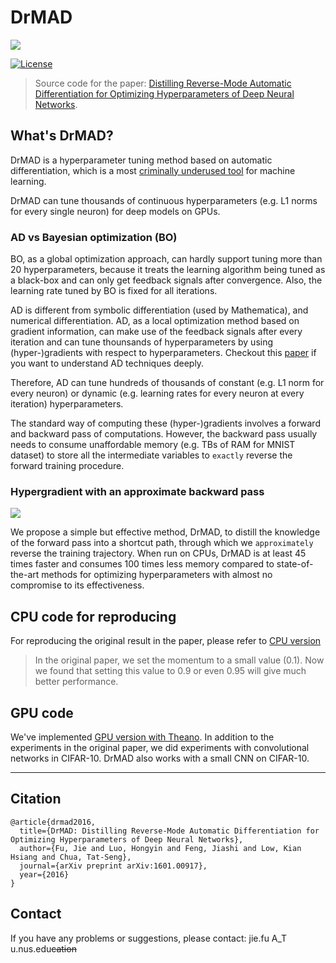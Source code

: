 # DrMAD

![](https://github.com/bigaidream-projects/drmad/blob/master/docs/shortcut.jpg)

[![License](http://img.shields.io/badge/license-MIT-brightgreen.svg?style=flat)](LICENSE)

> Source code for the paper: [Distilling Reverse-Mode Automatic Differentiation for Optimizing Hyperparameters of Deep Neural Networks](http://arxiv.org/abs/1601.00917).

## What's DrMAD?

DrMAD is a hyperparameter tuning method based on automatic differentiation, which is a most [criminally underused tool](https://justindomke.wordpress.com/2009/02/17/automatic-differentiation-the-most-criminally-underused-tool-in-the-potential-machine-learning-toolbox/) for machine learning.

DrMAD can tune thousands of continuous hyperparameters (e.g. L1 norms for every single neuron) for deep models on GPUs.

### AD vs Bayesian optimization (BO)

BO, as a global optimization approach, can hardly support tuning more than 20 hyperparameters, because it treats the learning algorithm being tuned as a black-box and can only get feedback signals after convergence. Also, the learning rate tuned by BO is fixed for all iterations.

AD is different from symbolic differentiation (used by Mathematica), and numerical differentiation. AD, as a local optimization method based on gradient information, can make use of the feedback signals after every iteration and can tune thounsands of hyperparameters by using (hyper-)gradients with respect to hyperparameters. Checkout this [paper](https://arxiv.org/abs/1502.05767) if you want to understand AD techniques deeply.

Therefore, AD can tune hundreds of thousands of constant (e.g. L1 norm for every neuron) or dynamic (e.g. learning rates for every neuron at every iteration) hyperparameters.

The standard way of computing these (hyper-)gradients involves a forward and backward pass of computations. However, the backward pass usually needs to consume unaffordable memory (e.g. TBs of RAM for MNIST dataset) to store all the intermediate variables to `exactly` reverse the forward training procedure.

### Hypergradient with an approximate backward pass

![](https://github.com/bigaidream-projects/drmad/blob/master/docs/fig.jpg)


We propose a simple but effective method, DrMAD, to distill the knowledge of the forward pass into a shortcut path, through which we `approximately` reverse the training trajectory. When run on CPUs, DrMAD is at least 45 times faster and consumes 100 times less memory compared to state-of-the-art methods for optimizing hyperparameters with almost no compromise to its effectiveness. 

## CPU code for reproducing

For reproducing the original result in the paper, please refer to [CPU version](https://github.com/bigaidream-projects/drmad/tree/master/cpu_ver)

> In the original paper, we set the momentum to a small value (0.1). Now we found that setting this value to 0.9 or even 0.95 will give much better performance. 

## GPU code

We've implemented [GPU version with Theano](https://github.com/bigaidream-projects/drmad/tree/master/gpu_ver). In addition to the experiments in the original paper, we did experiments with convolutional networks in CIFAR-10. DrMAD also works with a small CNN on CIFAR-10. 

---

## Citation
```
@article{drmad2016,
  title={DrMAD: Distilling Reverse-Mode Automatic Differentiation for Optimizing Hyperparameters of Deep Neural Networks},
  author={Fu, Jie and Luo, Hongyin and Feng, Jiashi and Low, Kian Hsiang and Chua, Tat-Seng},
  journal={arXiv preprint arXiv:1601.00917},
  year={2016}
}

```

## Contact

If you have any problems or suggestions, please contact: jie.fu A_T u.nus.edu~~cation~~
